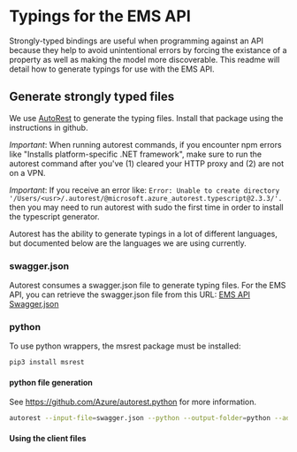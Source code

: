 # Typings for the EMS API

Strongly-typed bindings are useful when programming against an API because they help to avoid unintentional errors by forcing the existance of a property as well as making the model more discoverable. This readme will detail how to generate typings for use with the EMS API.

## Generate strongly typed files

We use [AutoRest](https://github.com/Azure/autorest) to generate the typing files. Install that package using the instructions in github.

*Important*: When running autorest commands, if you encounter npm errors like "Installs platform-specific .NET framework", make sure to run the autorest command after you've (1) cleared your HTTP proxy and (2) are not on a VPN.

*Important*: If you receive an error like: `Error: Unable to create directory '/Users/<usr>/.autorest/@microsoft.azure_autorest.typescript@2.3.3/'.` then you may need to run autorest with sudo the first time in order to install the typescript generator.

Autorest has the ability to generate typings in a lot of different languages, but documented below are the languages we are using currently.

### swagger.json

Autorest consumes a swagger.json file to generate typing files. For the EMS API, you can retrieve the swagger.json file from this URL:
[EMS API Swagger.json](https://ems.efoqa.com/api/v2/swagger)


### python

To use python wrappers, the msrest package must be installed:
```bash
pip3 install msrest
```

#### python file generation

See https://github.com/Azure/autorest.python for more information.

```bash
autorest --input-file=swagger.json --python --output-folder=python --add-credentials
```

#### Using the client files
